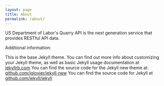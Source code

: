 ```yaml
---
layout: page
title: About
permalink: /about/
---
```


US Department of Labor's Quarry API is the next generation service that provides RESTful API data. 



Additional information:

This is the base Jekyll theme. You can find out more info about customizing your Jekyll theme, as well as basic Jekyll usage documentation at [jekyllrb.com](http://jekyllrb.com/)
You can find the source code for the Jekyll new theme at: [github.com/jglovier/jekyll-new](https://github.com/jglovier/jekyll-new)
You can find the source code for Jekyll at [github.com/jekyll/jekyll](https://github.com/jekyll/jekyll)
